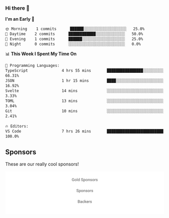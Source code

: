 ### Hi there 👋

<!--
**alexanderniebuhr/alexanderniebuhr** is a ✨ _special_ ✨ repository because its `README.md` (this file) appears on your GitHub profile.

Here are some ideas to get you started:

- 🔭 I’m currently working on ...
- 🌱 I’m currently learning ...
- 👯 I’m looking to collaborate on ...
- 🤔 I’m looking for help with ...
- 💬 Ask me about ...
- 📫 How to reach me: ...
- 😄 Pronouns: ...
- ⚡ Fun fact: ...
-->

<!--START_SECTION:waka-->
**I'm an Early 🐤** 

```text
🌞 Morning    1 commits      ██████░░░░░░░░░░░░░░░░░░░   25.0% 
🌆 Daytime    2 commits      ████████████░░░░░░░░░░░░░   50.0% 
🌃 Evening    1 commits      ██████░░░░░░░░░░░░░░░░░░░   25.0% 
🌙 Night      0 commits      ░░░░░░░░░░░░░░░░░░░░░░░░░   0.0%

```


📊 **This Week I Spent My Time On** 

```text
💬 Programming Languages: 
TypeScript               4 hrs 55 mins       ████████████████░░░░░░░░░   66.31% 
JSON                     1 hr 15 mins        ████░░░░░░░░░░░░░░░░░░░░░   16.92% 
Svelte                   14 mins             ░░░░░░░░░░░░░░░░░░░░░░░░░   3.33% 
TOML                     13 mins             ░░░░░░░░░░░░░░░░░░░░░░░░░   3.04% 
Git                      10 mins             ░░░░░░░░░░░░░░░░░░░░░░░░░   2.41%

🔥 Editors: 
VS Code                  7 hrs 26 mins       █████████████████████████   100.0%

```


<!--END_SECTION:waka-->

## Sponsors

These are our really cool sponsors!

<!-- sponsors -->

<!-- sponsors -->

<p align="center">
  <a href="https://github.com/sponsors/alexanderniebuhr">
    <img src='./sponsors.svg'/>
  </a>
</p>
